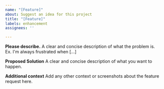 ```yaml
---
name: "[Feature]"
about: Suggest an idea for this project
title: "[Feature]"
labels: enhancement
assignees: ''

---
```


**Please describe.**
A clear and concise description of what the problem is. Ex. I'm always frustrated when [...]

**Proposed Solution**
A clear and concise description of what you want to happen.

**Additional context**
Add any other context or screenshots about the feature request here.
